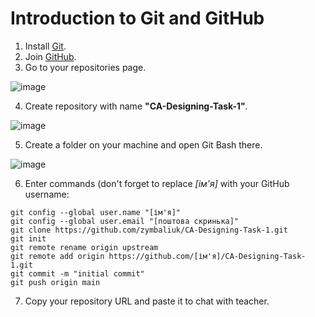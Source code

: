 # Introduction to Git and GitHub

1. Install [Git](https://git-scm.com/downloads/).
2. Join [GitHub](https://github.com/join/).
3. Go to your repositories page.

![image](https://user-images.githubusercontent.com/110683229/185362494-c139fd3b-44fb-472e-a99f-00c533487f51.png)

4. Create repository with name **"CA-Designing-Task-1"**.

![image](https://user-images.githubusercontent.com/110683229/185362517-a491306c-8e25-4759-8136-9d3ff990246c.png)

5. Create a folder on your machine and open Git Bash there.

![image](https://user-images.githubusercontent.com/110683229/185366002-5820e5d2-7d7b-498a-9457-b84bab79b8a9.png)

6. Enter commands (don't forget to replace *[ім'я]* with your GitHub username:
```
git config --global user.name "[ім'я]"
git config --global user.email "[поштова скринька]"
git clone https://github.com/zymbaliuk/CA-Designing-Task-1.git
git init
git remote rename origin upstream
git remote add origin https://github.com/[ім'я]/CA-Designing-Task-1.git
git commit -m "initial commit"
git push origin main
```

7. Copy your repository URL and paste it to chat with teacher.
